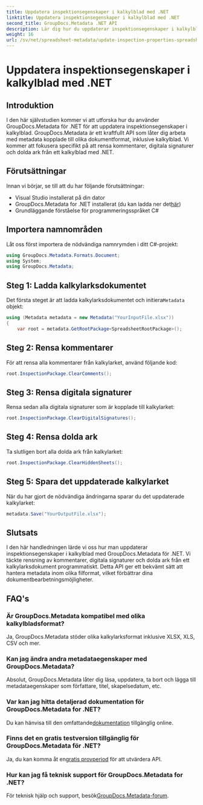```yaml
---
title: Uppdatera inspektionsegenskaper i kalkylblad med .NET
linktitle: Uppdatera inspektionsegenskaper i kalkylblad med .NET
second_title: GroupDocs.Metadata .NET API
description: Lär dig hur du uppdaterar inspektionsegenskaper i kalkylblad med GroupDocs.Metadata för .NET. Hantera kommentarer, signaturer och dolda ark med lätthet.
weight: 16
url: /sv/net/spreadsheet-metadata/update-inspection-properties-spreadsheets/
---
```


# Uppdatera inspektionsegenskaper i kalkylblad med .NET

## Introduktion
I den här självstudien kommer vi att utforska hur du använder GroupDocs.Metadata för .NET för att uppdatera inspektionsegenskaper i kalkylblad. GroupDocs.Metadata är ett kraftfullt API som låter dig arbeta med metadata kopplade till olika dokumentformat, inklusive kalkylblad. Vi kommer att fokusera specifikt på att rensa kommentarer, digitala signaturer och dolda ark från ett kalkylblad med .NET.
## Förutsättningar
Innan vi börjar, se till att du har följande förutsättningar:
- Visual Studio installerat på din dator
-  GroupDocs.Metadata for .NET installerat (du kan ladda ner det[här](https://releases.groupdocs.com/metadata/net/))
- Grundläggande förståelse för programmeringsspråket C#

## Importera namnområden
Låt oss först importera de nödvändiga namnrymden i ditt C#-projekt:
```csharp
using GroupDocs.Metadata.Formats.Document;
using System;
using GroupDocs.Metadata;
```
## Steg 1: Ladda kalkylarksdokumentet
 Det första steget är att ladda kalkylarksdokumentet och initiera`Metadata` objekt:
```csharp
using (Metadata metadata = new Metadata("YourInputFile.xlsx"))
{
    var root = metadata.GetRootPackage<SpreadsheetRootPackage>();
```
## Steg 2: Rensa kommentarer
För att rensa alla kommentarer från kalkylarket, använd följande kod:
```csharp
root.InspectionPackage.ClearComments();
```
## Steg 3: Rensa digitala signaturer
Rensa sedan alla digitala signaturer som är kopplade till kalkylarket:
```csharp
root.InspectionPackage.ClearDigitalSignatures();
```
## Steg 4: Rensa dolda ark
Ta slutligen bort alla dolda ark från kalkylarket:
```csharp
root.InspectionPackage.ClearHiddenSheets();
```
## Steg 5: Spara det uppdaterade kalkylarket
När du har gjort de nödvändiga ändringarna sparar du det uppdaterade kalkylarket:
```csharp
metadata.Save("YourOutputFile.xlsx");
```

## Slutsats
I den här handledningen lärde vi oss hur man uppdaterar inspektionsegenskaper i kalkylblad med GroupDocs.Metadata för .NET. Vi täckte rensning av kommentarer, digitala signaturer och dolda ark från ett kalkylarksdokument programmatiskt. Detta API ger ett bekvämt sätt att hantera metadata inom olika filformat, vilket förbättrar dina dokumentbearbetningsmöjligheter.

## FAQ's
### Är GroupDocs.Metadata kompatibel med olika kalkylbladsformat?
Ja, GroupDocs.Metadata stöder olika kalkylarksformat inklusive XLSX, XLS, CSV och mer.
### Kan jag ändra andra metadataegenskaper med GroupDocs.Metadata?
Absolut, GroupDocs.Metadata låter dig läsa, uppdatera, ta bort och lägga till metadataegenskaper som författare, titel, skapelsedatum, etc.
### Var kan jag hitta detaljerad dokumentation för GroupDocs.Metadata for .NET?
 Du kan hänvisa till den omfattande[dokumentation](https://tutorials.groupdocs.com/metadata/net/) tillgänglig online.
### Finns det en gratis testversion tillgänglig för GroupDocs.Metadata för .NET?
 Ja, du kan komma åt en[gratis provperiod](https://releases.groupdocs.com/) för att utvärdera API.
### Hur kan jag få teknisk support för GroupDocs.Metadata for .NET?
 För teknisk hjälp och support, besök[GroupDocs.Metadata-forum](https://forum.groupdocs.com/c/metadata/14).